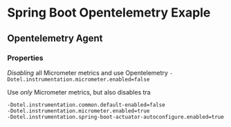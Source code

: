# Spring Boot Opentelemetry Exaple

## Opentelemetry Agent

### Properties

*Disabling* all Micrometer metrics and use Opentelemetry
`-Dotel.instrumentation.micrometer.enabled=false`

Use *only* Micrometer metrics, but also disables tra
```
-Dotel.instrumentation.common.default-enabled=false
-Dotel.instrumentation.micrometer.enabled=true
-Dotel.instrumentation.spring-boot-actuator-autoconfigure.enabled=true
```
